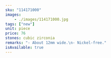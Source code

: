 ```yaml
---
sku: "114171000"
images:
    - ./images/114171000.jpg
tags: ["new"]
unit: piece
price: 76
stones: cubic zirconia
remarks: "- About 12mm wide.\n- Nickel-free."
isAvailable: true
---
```

